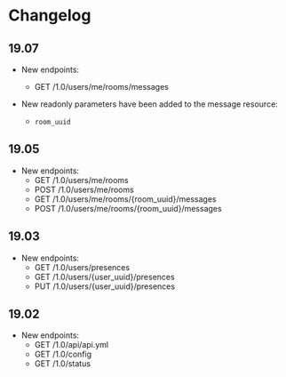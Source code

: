 # Changelog

## 19.07

* New endpoints:
  - GET /1.0/users/me/rooms/messages

* New readonly parameters have been added to the message resource:

  * `room_uuid`

## 19.05

* New endpoints:
  - GET /1.0/users/me/rooms
  - POST /1.0/users/me/rooms
  - GET /1.0/users/me/rooms/{room_uuid}/messages
  - POST /1.0/users/me/rooms/{room_uuid}/messages

## 19.03

* New endpoints:
  - GET /1.0/users/presences
  - GET /1.0/users/{user_uuid}/presences
  - PUT /1.0/users/{user_uuid}/presences

## 19.02

* New endpoints:
  - GET /1.0/api/api.yml
  - GET /1.0/config
  - GET /1.0/status
